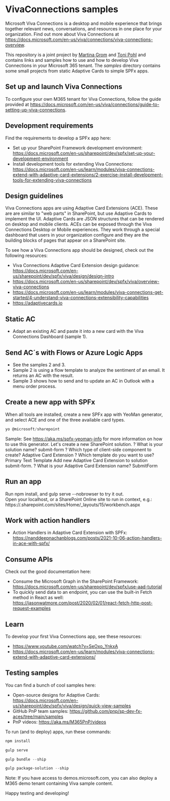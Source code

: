 # VivaConnections samples

Microsoft Viva Connections is a desktop and mobile experience that brings together relevant news, conversations, and resources in one place for your organization. Find out more about Viva Connections at https://docs.microsoft.com/en-us/viva/connections/viva-connections-overview.

This repository is a joint project by [Martina Grom](https://github.com/martinagrom) and [Toni Pohl](https://github.com/tonipohl) and contains links and samples how to use and how to develop Viva Connections in your Microsoft 365 tenant. The *samples* directory contains some small projects from static Adaptive Cards to simple SPFx apps.

## Set up and launch Viva Connections

To configure your own M365 tenant for Viva Connections, follow the guide provided at https://docs.microsoft.com/en-us/viva/connections/guide-to-setting-up-viva-connections.

## Development requirements

Find the requirements to develop a SPFx app here:

- Set up your SharePoint Framework development environment: https://docs.microsoft.com/en-us/sharepoint/dev/spfx/set-up-your-development-environment
- Install development tools for extending Viva Connections: https://docs.microsoft.com/en-us/learn/modules/viva-connections-extend-with-adaptive-card-extensions/2-exercise-install-development-tools-for-extending-viva-connections

## Design guidelines

Viva Connections apps are using Adaptive Card Extensions (ACE). These are are similar to "web parts" in SharePoint, but use Adaptive Cards to implement the UI. Adaptive Cards are JSON structures that can be rendered on desktop and mobile clients. ACEs can be exposed through the Viva Connections Desktop or Mobile experiences. They work through a special dashboard that users in your organization configure and they are the building blocks of pages that appear on a SharePoint site.

To see how a Viva Connections app should be designed, check out the following resources:

- Viva Connections Adaptive Card Extension design guidance: https://docs.microsoft.com/en-us/sharepoint/dev/spfx/viva/design/design-intro
- https://docs.microsoft.com/en-us/sharepoint/dev/spfx/viva/overview-viva-connections 
- https://docs.microsoft.com/en-us/learn/modules/viva-connections-get-started/4-understand-viva-connections-extensibility-capabilities
- https://adaptivecards.io

## Static AC

- Adapt an existing AC and paste it into a new card with the Viva Connections Dashboard (sample 1).

## Send AC´s with Flows or Azure Logic Apps

- See the samples 2 and 3.
- Sample 2 is using a flow template to analyze the sentiment of an email. It returns an AC with the result.
- Sample 3 shows how to send and to update an AC in Outlook with a menu order process.

## Create a new app with SPFx

When all tools are installed, create a new SPFx app with YeoMan generator, and select ACE and one of the three available card types.

```powershell
yo @microsoft/sharepoint
```

Sample:
See https://aka.ms/spfx-yeoman-info for more information on how to use this generator.
Let's create a new SharePoint solution.
? What is your solution name? submit-form
? Which type of client-side component to create? Adaptive Card Extension
? Which template do you want to use? Primary Text Template
Add new Adaptive Card Extension to solution submit-form.
? What is your Adaptive Card Extension name? SubmitForm

## Run an app

Run npm install, and gulp serve --nobrowser to try it out.  
Open your localhost, or a SharePoint Online site to run in context, e.g.:  
https://<your-tenantname>.sharepoint.com/sites/Home/_layouts/15/workbench.aspx  

## Work with action handlers

- Action Handlers in Adaptive Card Extension with SPFx: https://nanddeepnachanblogs.com/posts/2021-10-06-action-handlers-in-ace-with-spfx/

## Consume APIs

Check out the good documentation here:

- Consume the Microsoft Graph in the SharePoint Framework: https://docs.microsoft.com/en-us/sharepoint/dev/spfx/use-aad-tutorial
- To quickly send data to an endpoint, you can use the built-in Fetch method in React as well: https://jasonwatmore.com/post/2020/02/01/react-fetch-http-post-request-examples

## Learn

To develop your first Viva Connections app, see these resources:

- https://www.youtube.com/watch?v=SeOxo_YnkxA 
- https://docs.microsoft.com/en-us/learn/modules/viva-connections-extend-with-adaptive-card-extensions/ 

## Testing samples

You can find a bunch of cool samples here:

- Open-source designs for Adaptive Cards: https://docs.microsoft.com/en-us/sharepoint/dev/spfx/viva/design/quick-view-samples
- GitHub PnP team samples: https://github.com/pnp/sp-dev-fx-aces/tree/main/samples
- PnP videos: https://aka.ms/M365PnP/videos 

To run (and to deploy) apps, run these commands:

```powershell
npm install

gulp serve 

gulp bundle --ship

gulp package-solution --ship
```

Note: If you have access to demos.microsoft.com, you can also deploy a M365 demo tenant containing Viva sample content.

Happy testing and developing!
